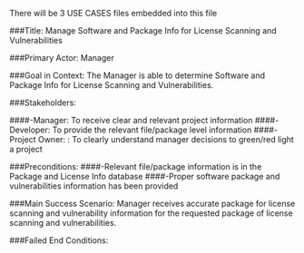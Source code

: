 There will be 3 USE CASES files embedded into this file

###Title: Manage Software and Package Info for License Scanning and Vulnerabilities

###Primary Actor: Manager

###Goal in Context: The Manager is able to determine Software and Package Info for License Scanning and Vulnerabilities.

###Stakeholders:

####-Manager: To receive clear and relevant project information
####-Developer: To provide the relevant file/package level information
####-Project Owner: : To clearly understand manager decisions to green/red light a project

###Preconditions:
####-Relevant file/package information is in the Package and License Info database
####-Proper software package and vulnerabilities information has been provided

###Main Success Scenario: Manager receives accurate package for license scanning and vulnerability
information for the requested package of license scanning and vulnerabilities. 

###Failed End Conditions:




